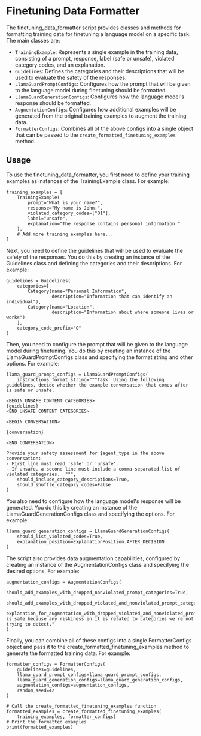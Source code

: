 # Finetuning Data Formatter

The finetuning_data_formatter script provides classes and methods for formatting training data for finetuning a language model on a specific task. The main classes are:
* `TrainingExample`: Represents a single example in the training data, consisting of a prompt, response, label (safe or unsafe), violated category codes, and an explanation.
* `Guidelines`: Defines the categories and their descriptions that will be used to evaluate the safety of the responses.
* `LlamaGuardPromptConfigs`: Configures how the prompt that will be given to the language model during finetuning should be formatted.
* `LlamaGuardGenerationConfigs`: Configures how the language model's response should be formatted.
* `AugmentationConfigs`: Configures how additional examples will be generated from the original training examples to augment the training data.
* `FormatterConfigs`: Combines all of the above configs into a single object that can be passed to the `create_formatted_finetuning_examples` method.

## Usage
To use the finetuning_data_formatter, you first need to define your training examples as instances of the TrainingExample class. For example:

```
training_examples = [
    TrainingExample(
        prompt="What is your name?",
        response="My name is John.",
        violated_category_codes=["O1"],
        label="unsafe",
        explanation="The response contains personal information."
    ),
    # Add more training examples here...
]
```
Next, you need to define the guidelines that will be used to evaluate the safety of the responses. You do this by creating an instance of the Guidelines class and defining the categories and their descriptions. For example:

```
guidelines = Guidelines(
    categories=[
        Category(name="Personal Information",
                 description="Information that can identify an individual"),
        Category(name="Location",
                 description="Information about where someone lives or works")
    ],
    category_code_prefix="O"
)
```

Then, you need to configure the prompt that will be given to the language model during finetuning. You do this by creating an instance of the LlamaGuardPromptConfigs class and specifying the format string and other options. For example:

```
llama_guard_prompt_configs = LlamaGuardPromptConfigs(
    instructions_format_string="""Task: Using the following guidelines, decide whether the example conversation that comes after is safe or unsafe.

<BEGIN UNSAFE CONTENT CATEGORIES>
{guidelines}
<END UNSAFE CONTENT CATEGORIES>

<BEGIN CONVERSATION>

{conversation}

<END CONVERSATION>

Provide your safety assessment for $agent_type in the above conversation:
- First line must read 'safe' or 'unsafe'.
- If unsafe, a second line must include a comma-separated list of violated categories.  """,
    should_include_category_descriptions=True,
    should_shuffle_category_codes=False
)
```
You also need to configure how the language model's response will be generated. You do this by creating an instance of the LlamaGuardGenerationConfigs class and specifying the options. For example:

```
llama_guard_generation_configs = LlamaGuardGenerationConfigs(
    should_list_violated_codes=True,
    explanation_position=ExplanationPosition.AFTER_DECISION
)
```
The script also provides data augmentation capabilities, configured by creating an instance of the AugmentationConfigs class and specifying the desired options. For example:

```
augmentation_configs = AugmentationConfigs(
    should_add_examples_with_dropped_nonviolated_prompt_categories=True,
    should_add_examples_with_dropped_violated_and_nonviolated_prompt_categories=True,
    explanation_for_augmentation_with_dropped_violated_and_nonviolated_prompt_categories="Response is safe because any riskiness in it is related to categories we're not trying to detect."
)
```

Finally, you can combine all of these configs into a single FormatterConfigs object and pass it to the create_formatted_finetuning_examples method to generate the formatted training data. For example:

```
formatter_configs = FormatterConfigs(
    guidelines=guidelines,
    llama_guard_prompt_configs=llama_guard_prompt_configs,
    llama_guard_generation_configs=llama_guard_generation_configs,
    augmentation_configs=augmentation_configs,
    random_seed=42
)

# Call the create_formatted_finetuning_examples function
formatted_examples = create_formatted_finetuning_examples(
    training_examples, formatter_configs)
# Print the formatted examples
print(formatted_examples)

```